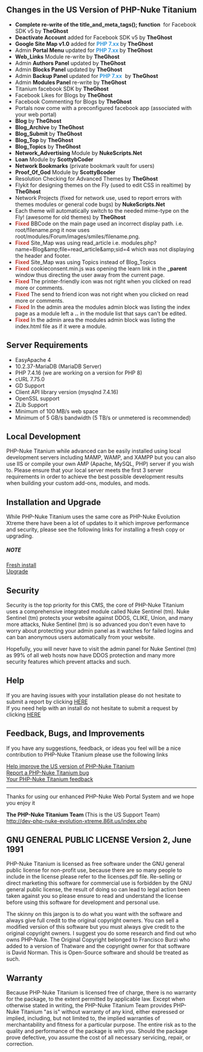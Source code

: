 <h2>Changes in the US Version of PHP-Nuke Titanium</h2>

<ul>
	<li><strong>Complete re-write of the title_and_meta_tags(); function</strong>&nbsp; for Facebook SDK v5 by <strong>TheGhost</strong></li>
	<li><strong>Deactivate Account</strong>&nbsp;added for Facebook SDK v5 by <strong>TheGhost</strong></li>
	<li><strong>Google Site Map v1.0</strong>&nbsp;added for <strong><span style="color:#3498db">PHP 7.xx&nbsp;</span></strong>by <strong>TheGhost</strong></li>
	<li>Admin <strong>Portal Menu</strong>&nbsp;updated for <strong><span style="color:#3498db">PHP 7.xx&nbsp;</span></strong>by <strong>TheGhost</strong></li>
	<li><strong>Web_Links</strong> Module re-write by <strong>TheGhost</strong></li>
	<li>Admin <strong>Authors Panel</strong>&nbsp;updated by <strong>TheGhost</strong></li>
	<li>Admin <strong>Blocks Panel</strong>&nbsp;updated by <strong>TheGhost</strong></li>
	<li>Admin <strong>Backup Panel</strong> updated for <strong><span style="color:#3498db">PHP 7.xx</span></strong>&nbsp; by <strong>TheGhost</strong></li>
	<li>Admin <strong>Modules Panel</strong> re-write by <strong>TheGhost</strong></li>
	<li>Titanium facebook SDK by <strong>TheGhost</strong></li>
	<li>Facebook Likes for Blogs by <strong>TheGhost</strong></li>
	<li>Facebook Commenting for Blogs by <strong>TheGhost</strong></li>
	<li>Portals now come with a preconfigured facebook app (associated with your web portal)</li>
	<li><strong>Blog</strong> by <strong>TheGhost</strong></li>
	<li><strong>Blog_Archive</strong>&nbsp;by <strong>TheGhost</strong></li>
	<li><strong>Blog_Submit</strong>&nbsp;by <strong>TheGhost</strong></li>
	<li><strong>Blog_Top</strong>&nbsp;by <strong>TheGhost</strong></li>
	<li><strong>Blog_Topics</strong>&nbsp;by <strong>TheGhost</strong></li>
	<li><strong>Network_Advertising</strong> Module by <strong>NukeScripts.Net</strong></li>
	<li><strong>Loan</strong> Module by <strong>ScottybCoder</strong></li>
	<li><strong>Network Bookmarks</strong> (private bookmark vault for users)</li>
	<li><strong>Proof_Of_God</strong> Module by <strong>ScottyBcoder</strong></li>
	<li>Resolution Checking for Advanced Themes by <strong>TheGhost</strong></li>
	<li>Flykit for designing themes on the Fly (used to edit CSS in realtime) by <strong>TheGhost</strong></li>
	<li>Network Projects (fixed for network use, used to report errors with themes modules or general code bugs) by <strong>NukeScripts.Net</strong></li>
	<li>Each theme will automatically switch to the needed mime-type on the Fly! (awesome for old themes) by <strong>TheGhost</strong></li>
	<li><span style="color:#c0392b"><strong>Fixed</strong></span> BBCode on the main page used an incorrect display path. i.e. root/filename.png it now uses root/modules/Forum/images/smiles/filename.png.</li>
	<li><span style="color:#c0392b"><strong>Fixed</strong></span> Site_Map was using read_article i.e.&nbsp;modules.php?name=Blog&amp;amp;file=read_article&amp;amp;sid=4 which was not displaying the header and footer.</li>
	<li><span style="color:#c0392b"><strong>Fixed</strong></span> Site_Map was using Topics instead of Blog_Topics</li>
	<li><strong><span style="color:#c0392b">Fixed</span></strong> cookieconsent.min.js was opening the learn link in the <strong>_parent</strong> window thus directing the user away from the current page.</li>
	<li><span style="color:#c0392b"><strong>Fixed </strong></span>The printer-friendly icon was not right when you clicked on read more or comments.</li>
	<li><strong><span style="color:#c0392b">Fixed</span></strong> The send to friend icon was not right when you clicked on read more or comments.</li>
	<li><span style="color:#c0392b"><strong>Fixed</strong></span>&nbsp;In the admin area the modules admin block was listing the index page as a module left a <strong>..</strong> in the module list that says can&#39;t be edited.</li>
	<li><span style="color:#c0392b"><strong>Fixed</strong></span> In the admin area&nbsp;the modules admin block was listing the index.html file as if it were a module.</li>
</ul>


<h2>Server Requirements</h2>

<ul>
	<li>EasyApache 4</li>
	<li>10.2.37-MariaDB (MariaDB Server)</li>
	<li>PHP 7.4.16 (we are working on a version for PHP 8)</li>
	<li>cURL&nbsp;7.75.0</li>
	<li>GD Support</li>
	<li>Client API library version (mysqlnd 7.4.16)</li>
	<li>OpenSSL support</li>
	<li>ZLib Support</li>
	<li>Minimum of 100 MB/s web space</li>
	<li>Minimum of 5 GB/s bandwidth (5 TB/s or unmetered is recommended)</li>
</ul>

<h2>Local Development</h2>

<p>PHP-Nuke Titanium while advanced can be easily installed using local development servers including MAMP, WAMP, and XAMPP but you can also use IIS or compile your own AMP (Apache, MySQL, PHP) server if you wish to. Please ensure that your local server meets the first 3 server requirements in order to achieve the best possible development results when building your custom add-ons, modules, and mods.</p>

<h2>Installation and Upgrade</h2>

<p>While PHP-Nuke Titanium uses the same core as PHP-Nuke Evolution Xtreme there have been a lot of updates to it which improve performance and security, please see the following links for installing a fresh copy or upgrading.</p>

<h5>NOTE</h5>

<p><a href="https://www.86it.us/modules.php?name=Network_Projects&amp;op=Project&amp;project_id=76" rel="nofollow" target="_tab">Fresh install</a><br />
<a href="https://www.86it.us/modules.php?name=Network_Projects&amp;op=Project&amp;project_id=76" rel="nofollow" target="_tab">Upgrade</a></p>

<h2>Security</h2>

<p>Security is the top priority for this CMS, the core of PHP-Nuke Titanium uses a comprehensive integrated module called Nuke Sentinel (tm). Nuke Sentinel (tm) protects your website against DDOS, CLIKE, Union, and many more attacks, Nuke Sentinel (tm) is so advanced you don&#39;t even have to worry about protecting your admin panel as it watches for failed logins and can ban anonymous users automatically from your website.</p>

<p>Hopefully, you will never have to visit the admin panel for Nuke Sentinel (tm) as 99% of all web hosts now have DDOS protection and many more security features which prevent attacks and such.</p>

<h2>Help</h2>

<p>If you are having issues with your installation please do not hesitate to submit a report by clicking <a href="https://www.86it.us/modules.php?name=Network_Projects&amp;op=RequestSubmit&amp;project_id=76" target="_tab">HERE</a><br />
If you need help with an install do not hesitate to submit a request by clicking <a href="https://www.86it.us/modules.php?name=Network_Projects&amp;op=RequestSubmit&amp;project_id=76" target="_tab">HERE</a></p>

<h2>Feedback, Bugs, and Improvements</h2>

<p>If you have any suggestions, feedback, or ideas you feel will be a nice contribution to PHP-Nuke Titanium please use the following links</p>

<p><a href="https://www.86it.us/modules.php?name=Network_Projects&amp;op=RequestSubmit&amp;project_id=76" target="_tab">Help improve the US version of PHP-Nuke Titanium</a><br />
<a href="https://www.86it.us/modules.php?name=Network_Projects&amp;op=ReportSubmit&amp;project_id=76" target="_tab">Report a PHP-Nuke Titanium bug</a><br />
<a href="https://www.86it.us/modules.php?name=Feedback" target="_tab">Your PHP-Nuke Titanium feedback</a></p>

<hr />
<p>Thanks for using our enhanced PHP-Nuke Web Portal System and we hope you enjoy it&nbsp;&nbsp;</p>

<p><strong>The PHP-Nuke Titanium Team </strong>(This is the US Support Team)<br />
<a href="https://dev-php-nuke-evolution-xtreme.86it.us/index.php" rel="nofollow">http://dev-php-nuke-evolution-xtreme.86it.us/index.php</a></p>

<h2>GNU GENERAL PUBLIC LICENSE Version 2, June 1991</h2>

<p>PHP-Nuke Titanium&nbsp;is licensed as free software under the GNU general public license for non-profit use, because there are so many people to include in the license please refer to the licenses.pdf file. Re-selling or direct&nbsp;marketing this software for commercial use is forbidden by the GNU general public license, the result of doing so can lead to legal action been taken against you so please ensure to read and understand the license before using this software for development and personal use.</p>

<p>The skinny on this jargon is to do what you want with the software and always give full credit to the original copyright owners. You can sell a modified version of this software but you must always give credit to the original copyright owners. I suggest you do some research and find out who owns PHP-Nuke. The Original Copyright belonged to&nbsp;Francisco Burzi who added to a version of&nbsp;Thatware and the copyright owner for that software is&nbsp;David Norman. This is Open-Source software and should be treated as such.</p>

<h2>Warranty</h2>

<p>Because PHP-Nuke Titanium is licensed free of charge, there is no warranty for the package, to the extent permitted by applicable law. Except when otherwise stated in writing, the PHP-Nuke Titanium Team provides PHP-Nuke Titanium &quot;as is&quot; without warranty of any kind, either expressed or implied, including, but not limited to, the implied warranties of merchantability and fitness for a particular purpose. The entire risk as to the quality and performance of the package is with you. Should the package prove defective, you assume the cost of all necessary servicing, repair, or correction.</p>